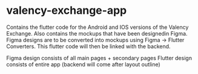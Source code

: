 # valency-exchange-app
Contains the flutter code for the Android and IOS versions of the Valency Exchange. Also contains the mockups that have been designedin Figma.
Figma designs are to be converted into mockups using Figma -> Flutter Converters.
This flutter code will then be linked with the backend.

Figma design consists of all main pages + secondary pages
Flutter design consists of entire app (backend will come after layout outline)
